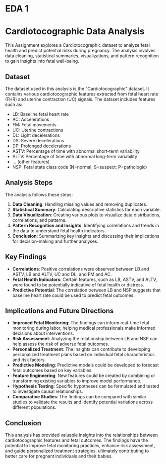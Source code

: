 # EDA 1

# Cardiotocographic Data Analysis

This Assignment explores a Cardiotocographic dataset to analyze fetal health and predict potential risks during pregnancy. The analysis involves data cleaning, statistical summaries, visualizations, and pattern recognition to gain insights into fetal well-being.

## Dataset

The dataset used in this analysis is the "Cardiotocographic" dataset. It contains various cardiotocographic features extracted from fetal heart rate (FHR) and uterine contraction (UC) signals. The dataset includes features such as:

- LB: Baseline fetal heart rate
- AC: Accelerations
- FM: Fetal movements
- UC: Uterine contractions
- DL: Light decelerations
- DS: Severe decelerations
- DP: Prolonged decelerations
- ASTV: Percentage of time with abnormal short-term variability
- ALTV: Percentage of time with abnormal long-term variability
- ... (other features)
- NSP: Fetal state class code (N=normal; S=suspect; P=pathologic)


## Analysis Steps

The analysis follows these steps:

1. **Data Cleaning**: Handling missing values and removing duplicates.
2. **Statistical Summary**: Calculating descriptive statistics for each variable.
3. **Data Visualization**: Creating various plots to visualize data distributions, correlations, and patterns.
4. **Pattern Recognition and Insights**: Identifying correlations and trends in the data to understand fetal health indicators.
5. **Conclusion**: Summarizing key insights and discussing their implications for decision-making and further analyses.

## Key Findings

- **Correlations**: Positive correlations were observed between LB and ASTV, LB and ALTV, UC and DL, and FM and AC.
- **Fetal Health Indicators**: Certain features, such as LB, ASTV, and ALTV, were found to be potentially indicative of fetal health or distress.
- **Predictive Potential**: The correlation between LB and NSP suggests that baseline heart rate could be used to predict fetal outcomes.

## Implications and Future Directions

- **Improved Fetal Monitoring**: The findings can inform real-time fetal monitoring during labor, helping medical professionals make informed decisions about interventions.
- **Risk Assessment**: Analyzing the relationship between LB and NSP can help assess the risk of adverse fetal outcomes.
- **Personalized Treatment**: The insights can contribute to developing personalized treatment plans based on individual fetal characteristics and risk factors.
- **Predictive Modeling**: Predictive models could be developed to forecast fetal outcomes based on key variables.
- **Feature Engineering**: New features could be created by combining or transforming existing variables to improve model performance.
- **Hypothesis Testing**: Specific hypotheses can be formulated and tested to investigate causal relationships.
- **Comparative Studies**: The findings can be compared with similar studies to validate the results and identify potential variations across different populations.

## Conclusion

This analysis has provided valuable insights into the relationships between cardiotocographic features and fetal outcomes. The findings have the potential to improve fetal monitoring practices, enhance risk assessment, and guide personalized treatment strategies, ultimately contributing to better care for pregnant individuals and their babies.
